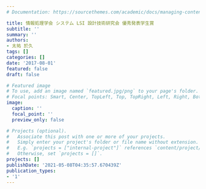 ```yaml
---
# Documentation: https://sourcethemes.com/academic/docs/managing-content/

title: 情報処理学会 システム LSI 設計技術研究会 優秀発表学生賞
subtitle: ''
summary: ''
authors:
- 太祐 於久
tags: []
categories: []
date: '2017-08-01'
featured: false
draft: false

# Featured image
# To use, add an image named `featured.jpg/png` to your page's folder.
# Focal points: Smart, Center, TopLeft, Top, TopRight, Left, Right, BottomLeft, Bottom, BottomRight.
image:
  caption: ''
  focal_point: ''
  preview_only: false

# Projects (optional).
#   Associate this post with one or more of your projects.
#   Simply enter your project's folder or file name without extension.
#   E.g. `projects = ["internal-project"]` references `content/project/deep-learning/index.md`.
#   Otherwise, set `projects = []`.
projects: []
publishDate: '2021-05-08T04:35:57.670439Z'
publication_types:
- '1'
---
```

